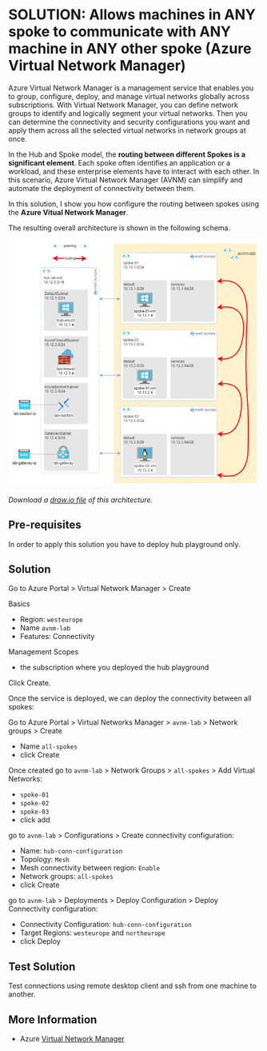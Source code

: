 # SOLUTION: Allows machines in ANY spoke to communicate with ANY machine in ANY other spoke (Azure Virtual Network Manager)

Azure Virtual Network Manager is a management service that enables you to group, configure, deploy, and manage virtual networks globally across subscriptions. With Virtual Network Manager, you can define network groups to identify and logically segment your virtual networks. Then you can determine the connectivity and security configurations you want and apply them across all the selected virtual networks in network groups at once.

In the Hub and Spoke model, the **routing between different Spokes is a significant element**. Each spoke often identifies an application or a workload, and these enterprise elements have to interact with each other. In this scenario, Azure Virtual Network Manager (AVNM) can simplify and automate the deployment of connectivity between them.

In this solution, I show you how configure the routing between spokes using the **Azure Vitual Network Manager**.

The resulting overall architecture is shown in the following schema.

![any to any routing via direct peering](/images/any-to-any-routing-avnm.png)

_Download a [draw.io file](../images/any-to-any-routing.drawio) of this architecture._

## Pre-requisites

In order to apply this solution you have to deploy hub playground only.

## Solution

Go to Azure Portal > Virtual Network Manager > Create

Basics
* Region: `westeurope`
* Name `avnm-lab`
* Features: Connectivity

Management Scopes

* the subscription where you deployed the hub playground

Click Create.

Once the service is deployed, we can deploy the connectivity between all spokes:

Go to Azure Portal > Virtual Networks Manager > `avnm-lab` > Network groups > Create
* Name `all-spokes`
* click Create

Once created go to `avnm-lab` > Network Groups > `all-spokes` > Add Virtual Networks:
* `spoke-01`
* `spoke-02`
* `spoke-03`
* click add

go to `avnm-lab` > Configurations > Create connectivity configuration:

* Name: `hub-conn-configuration`
* Topology: `Mesh`
* Mesh connectivity between region: `Enable`
* Network groups: `all-spokes`
* click Create

go to `avnm-lab` > Deployments > Deploy Configuration > Deploy Connectivity configuration: 
* Connectivity Configuration: `hub-conn-configuration`
* Target Regions: `westeurope` and `northeurope`
* click Deploy

## Test Solution
Test connections using remote desktop client and ssh from one machine to another.

## More Information
* Azure [Virtual Network Manager](https://learn.microsoft.com/en-us/azure/virtual-network-manager/overview)